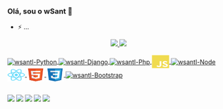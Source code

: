 ### Olá, sou o wSant 👋

- ⚡  ...


<div align="center">
  <a href="https://github.com/wsantl">
  <img height="180em" src="https://github-readme-stats.vercel.app/api?username=wsantl&show_icons=true&theme=dracula&include_all_commits=true&count_private=true"/>
  <img height="170em" src="https://github-readme-stats.vercel.app/api/top-langs/?username=wsantl&layout=compact&langs_count=7&theme=dracula"/>
</div>

  <div style="display: inline_block"><br>
  <img align="center" alt="wsantl-Python" height="30" width="40" src="https://cdn.jsdelivr.net/gh/devicons/devicon/icons/python/python-original.svg">
  <img align="center" alt="wsantl-Django" height="30" width="40" src="https://cdn.jsdelivr.net/gh/devicons/devicon/icons/django/django-plain.svg">
 <!-- <img align="center" alt="wsantl-Java" height="30" width="40" src="https://cdn.jsdelivr.net/gh/devicons/devicon@latest/icons/java/java-original.svg">
  <img align="center" alt="wsantl-Java" height="30" width="40" src="https://cdn.jsdelivr.net/gh/devicons/devicon@latest/icons/spring/spring-original.svg"> -->
  <img align="center" alt="wsantl-Php" height="30" width="40" src="https://cdn.jsdelivr.net/gh/devicons/devicon@latest/icons/php/php-original.svg">
  <img align="center" alt="wsantl-Js" height="30" width="40" src="https://raw.githubusercontent.com/devicons/devicon/master/icons/javascript/javascript-plain.svg">
  <img align="center" alt="wsantl-Node" height="30" width="40" src="https://cdn.jsdelivr.net/gh/devicons/devicon/icons/nodejs/nodejs-original.svg">
  <img align="center" alt="wsantl-React" height="30" width="40" src="https://raw.githubusercontent.com/devicons/devicon/master/icons/react/react-original.svg">
  <img align="center" alt="wsantl-HTML" height="30" width="40" src="https://raw.githubusercontent.com/devicons/devicon/master/icons/html5/html5-original.svg">
  <img align="center" alt="wsantl-CSS" height="30" width="40" src="https://raw.githubusercontent.com/devicons/devicon/master/icons/css3/css3-original.svg">
  <img align="center" alt="wsantl-Bootstrap" height="30" width="40" src="https://cdn.jsdelivr.net/gh/devicons/devicon/icons/bootstrap/bootstrap-original.svg">
  <!--<img align="center" alt="wsantl-Linux" height="30" width="40" src="https://cdn.jsdelivr.net/gh/devicons/devicon/icons/linux/linux-original.svg">-->
  <!--<img align="center" alt="wsantl-Windows" height="30" width="40" src="https://cdn.jsdelivr.net/gh/devicons/devicon/icons/windows8/windows8-original.svg">-->
</div>
  
 ##
  
  <div> 
  <a href="https://www.instagram.com/wsantlba"><img src="https://img.shields.io/badge/-Instagram-%23E4405F?style=for-the-badge&logo=instagram&logoColor=white" target="_blank"></a> 
    <a href="https://twitter.com/wsant_dev"><img src="https://img.shields.io/badge/Twitter-1DA1F2?style=for-the-badge&logo=twitter&logoColor=white" target="_blank"></a> 
  <a href = "mailto:email@email.com"><img src="https://img.shields.io/badge/-Gmail-%23333?style=for-the-badge&logo=gmail&logoColor=white" target="_blank"></a>
  <a href="https://youtube.com"><img src="https://img.shields.io/badge/YouTube-FF0000?style=for-the-badge&logo=youtube&logoColor=white" target="_blank"></a>
  <a href="https://linkedin.com"><img src="https://img.shields.io/badge/-LinkedIn-%230077B5?style=for-the-badge&logo=linkedin&logoColor=white" target="_blank"></a> 

 
</div>
